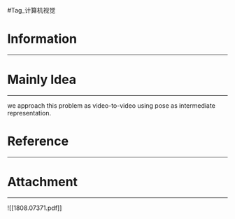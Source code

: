 #Tag_计算机视觉 
# Information
---


# Mainly Idea
---
we approach this problem as video-to-video using pose as intermediate representation.

# Reference
---


# Attachment
---
![[1808.07371.pdf]]